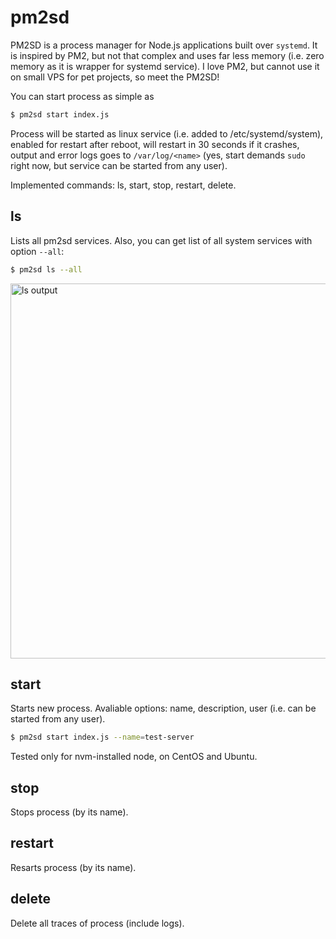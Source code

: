 # pm2sd
PM2SD is a process manager for Node.js applications built over `systemd`. It is inspired by PM2, but not that complex and uses far less memory (i.e. zero memory as it is wrapper for systemd service). I love PM2, but cannot use it on small VPS for pet projects, so meet the PM2SD!

You can start process as simple as

```bash
$ pm2sd start index.js
```

Process will be started as linux service (i.e. added to /etc/systemd/system), enabled for restart after reboot, will restart in 30 seconds if it crashes, output and error logs goes to `/var/log/<name>` (yes, start demands `sudo` right now, but service can be started from any user).

Implemented commands: ls, start, stop, restart, delete.

## ls

Lists all pm2sd services. Also, you can get list of all system services with option `--all`:

```bash
$ pm2sd ls --all
```

<img width=600px src="https://raw.githubusercontent.com/artemdudkin/pm2sd/main/doc/ls.png" alt="ls output">

## start

Starts new process. Avaliable options: name, description, user (i.e. can be started from any user). 

```bash
$ pm2sd start index.js --name=test-server
```
Tested only for nvm-installed node, on CentOS and Ubuntu.

## stop

Stops process (by its name).

## restart

Resarts process (by its name).

## delete

Delete all traces of process (include logs).
